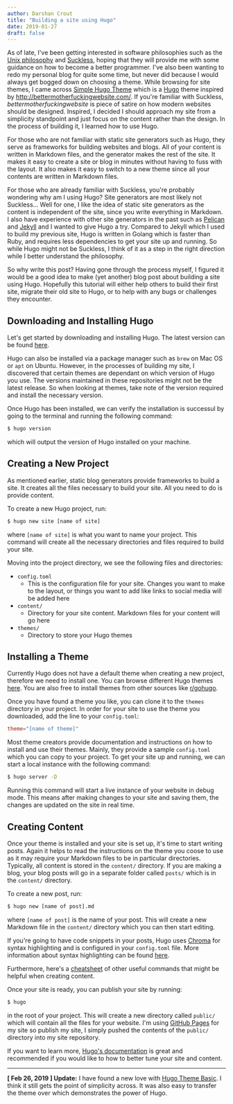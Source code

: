```yaml
---
author: Darshan Crout
title: "Building a site using Hugo"
date: 2019-01-27
draft: false
---
```


As of late, I've been getting interested in software philosophies such as the [Unix philosophy](https://en.wikipedia.org/wiki/Unix_philosophy) and [Suckless](https://suckless.org/), hoping that they will provide me with some guidance on how to become a better programmer. I've also been wanting to redo my personal blog for quite some time, but never did because I would always get bogged down on choosing a theme. While browsing for site themes, I came across [Simple Hugo Theme](https://themes.gohugo.io/simple-hugo-theme/) which is a [Hugo](https://gohugo.io/) theme inspired by http://bettermotherfuckingwebsite.com/. If you're familiar with Suckless, *bettermotherfuckingwebsite* is piece of satire on how modern websites should be designed. Inspired, I decided I should approach my site from a simplicity standpoint and just focus on the content rather than the design. In the process of building it, I learned how to use Hugo.

For those who are not familiar with static site generators such as Hugo, they serve as frameworks for building websites and blogs. All of your content is written in Markdown files, and the generator makes the rest of the site. It makes it easy to create a site or blog in minutes without having to fuss with the layout. It also makes it easy to switch to a new theme since all your contents are written in Markdown files.

For those who are already familiar with Suckless, you're probably wondering why am I using Hugo? Site generators are most likely not Suckless... Well for one, I like the idea of static site generators as the content is independent of the site, since you write everything in Markdown. I also have experience with other site generators in the past such as [Pelican](https://github.com/getpelican/pelican) and [Jekyll](https://jekyllrb.com/) and I wanted to give Hugo a try. Compared to Jekyll which I used to build my previous site, Hugo is written in Golang which is faster than Ruby, and requires less dependencies to get your site up and running. So while Hugo might not be Suckless, I think of it as a step in the right direction while I better understand the philosophy.

So why write this post? Having gone through the process myself, I figured it would be a good idea to make (yet another) blog post about building a site using Hugo. Hopefully this tutorial will either help others to build their first site, migrate their old site to Hugo, or to help with any bugs or challenges they encounter.

## Downloading and Installing Hugo

Let's get started by downloading and installing Hugo. The latest version can be found [here](https://github.com/gohugoio/hugo/releases).

Hugo can also be installed via a package manager such as `brew` on Mac OS or `apt` on Ubuntu. However, in the processes of building my site, I discovered that certain themes are dependant on which version of Hugo you use. The versions maintained in these repositories might not be the latest release. So when looking at themes, take note of the version required and install the necessary version.

Once Hugo has been installed, we can verify the installation is successul by going to the terminal and running the following command:

```bash
$ hugo version
```

which will output the version of Hugo installed on your machine.

## Creating a New Project

As mentioned earlier, static blog generators provide frameworks to build a site. It creates all the files necessary to build your site. All you need to do is provide content.

To create a new Hugo project, run:

```bash
$ hugo new site [name of site]
```

where `[name of site]` is what you want to name your project. This command will create all the necessary directories and files required to build your site.

Moving into the project directory, we see the following files and directories:

* `config.toml`
  * This is the configuration file for your site. Changes you want to make to the layout, or things you want to add like links to social media will be added here
* `content/`
  * Directory for your site content. Markdown files for your content will go here
* `themes/`
  * Directory to store your Hugo themes

## Installing a Theme

Currently Hugo does not have a default theme when creating a new project, therefore we need to install one. You can browse different Hugo themes [here](https://themes.gohugo.io/). You are also free to install themes from other sources like [r/gohugo](https://www.reddit.com/r/gohugo/).

Once you have found a theme you like, you can clone it to the `themes` directory in your project. In order for your site to use the theme you downloaded, add the line to your `config.toml`:

```toml
theme="[name of theme]"
```

Most theme creators provide documentation and instructions on how to install and use their themes. Mainly, they provide a sample `config.toml` which you can copy to your project. To get your site up and running, we can start a local instance with the following command:

```bash
$ hugo server -D
```

Running this command will start a live instance of your website in debug mode. This means after making changes to your site and saving them, the changes are updated on the site in real time.

## Creating Content

Once your theme is installed and your site is set up, it's time to start writing posts. Again it helps to read the instructions on the theme you coose to use as it may require your Markdown files to be in particular directories. Typically, all content is stored in the `content/` directory. If you are making a blog, your blog posts will go in a separate folder called `posts/` which is in the `content/` directory.

To create a new post, run:

```bash
$ hugo new [name of post].md
```

where `[name of post]` is the name of your post. This will create a new Markdown file in the `content/` directory which you can then start editing.

If you're going to have code snippets in your posts, Hugo uses [Chroma](https://github.com/alecthomas/chroma) for syntax highlighting and is configured in your `config.toml` file. More information about syntax highlighting can be found [here](https://gohugo.io/content-management/syntax-highlighting/).

Furthermore, here's a [cheatsheet](https://gohugo.io/commands/) of other useful commands that might be helpful when creating content.

Once your site is ready, you can publish your site by running:

```bash
$ hugo
```

in the root of your project. This will create a new directory called `public/` which will contain all the files for your website. I'm using [GitHub Pages](https://pages.github.com/) for my site so publish my site, I simply pushed the contents of the `public/` directory into my site repository.

If you want to learn more, [Hugo's documentation](https://gohugo.io/documentation/) is great and recommended if you would like to how to better tune your site and content.

---

**[ Feb 26, 2019 ] Update:** I have found a new love with [Hugo Theme Basic](https://github.com/siegerts/hugo-theme-basic). I think it still gets the point of simplicity across. It was also easy to transfer the theme over which demonstrates the power of Hugo.
